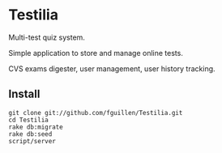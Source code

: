 # Testilia

Multi-test quiz system.

Simple application to store and manage online tests.

CVS exams digester, user management, user history tracking.

## Install
    
    git clone git://github.com/fguillen/Testilia.git
    cd Testilia
    rake db:migrate
    rake db:seed
    script/server